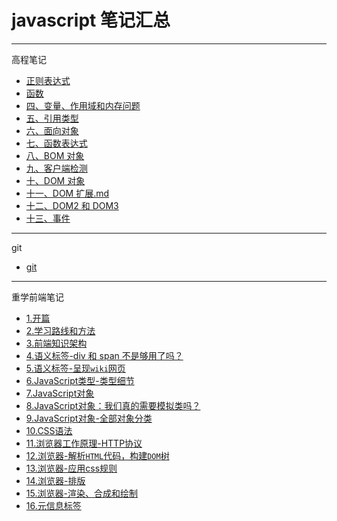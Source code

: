 # javascript 笔记汇总

---

高程笔记

- [正则表达式](./docs/高程笔记/正则表达式（RegExp）.md)
- [函数](./docs/高程笔记/function.md)
- [四、变量、作用域和内存问题](./docs/高程笔记/四、变量、作用域和内存问题.md)
- [五、引用类型](./docs/高程笔记/五、引用类型.md)
- [六、面向对象](./docs/高程笔记/六、面向对象.md)
- [七、函数表达式](./docs/高程笔记/七、函数表达式.md)
- [八、BOM 对象](./docs/高程笔记/八、BOM对象.md)
- [九、客户端检测](./docs/高程笔记/九、客户端检测.md)
- [十、DOM 对象](./docs/高程笔记/十、DOM.md)
- [十一、DOM 扩展.md](./docs/高程笔记/11DOM扩展.md)
- [十二、DOM2 和 DOM3](./docs\高程笔记\12.DOM2和DOM3\12.DOM2和DOM3.md)
- [十三、事件](./docs\高程笔记\13.事件.md)

---

git

- [git](./docs/git.md)

---

重学前端笔记

- [1.开篇](./docs/lessons/relearn-front-end-1.md)
- [2.学习路线和方法](./docs/lessons/relearn-front-end-2.md)
- [3.前端知识架构](./docs/lessons/relearn-front-end-3/relearn-front-end-3.md)
- [4.语义标签-div 和 span 不是够用了吗？](./docs/lessons/relearn-front-end-4.md)
- [5.语义标签-呈现`wiki`网页](./docs/lessons/relearn-front-end-5/relearn-front-end-5.md)
- [6.JavaScript类型-类型细节](./docs/lessons/relearn-front-end-6/relearn-front-end-6.md)
- [7.JavaScript对象](./docs/lessons/relearn-front-end-7.md)
- [8.JavaScript对象：我们真的需要模拟类吗？](./docs/lessons/relearn-front-end-8.md)
- [9.JavaScript对象-全部对象分类](./docs/lessons/relearn-front-end-9/relearn-front-end-9.md)
- [10.CSS语法](./docs/lessons/relearn-front-end-10.md)
- [11.浏览器工作原理-HTTP协议](./docs/lessons/relearn-front-end-11/relearn-front-end-11.md)
- [12.浏览器-解析`HTML`代码，构建`DOM`树](./docs/lessons/relearn-front-end-12/relearn-front-end-12.md)
- [13.浏览器-应用css规则](./docs/lessons/relearn-front-end-13.md)
- [14.浏览器-排版](./docs/lessons/relearn-front-end-14.md)
- [15.浏览器-渲染、合成和绘制](./docs/lessons/relearn-front-end-15.md)
- [16.元信息标签](./docs/lessons/relearn-front-end-16.md)
